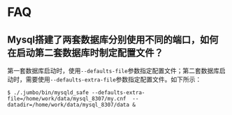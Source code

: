 # FAQ

## Mysql搭建了两套数据库分别使用不同的端口，如何在启动第二套数据库时制定配置文件？

第一套数据库启动时，使用`--defaults-file`参数指定配置文件；第二套数据库启动时，需要使用`--defaults-extra-file`参数指定配置文件。如下所示：

```
$ ./.jumbo/bin/mysqld_safe --defaults-extra-file=/home/work/data/mysql_8307/my.cnf  --datadir=/home/work/data/mysql_8307/data &
```